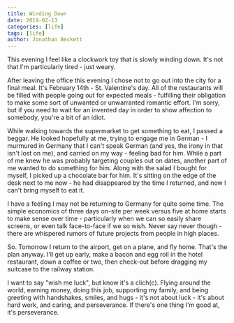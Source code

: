 ```yaml
---
title: Winding Down
date: 2019-02-13
categories: [life]
tags: [life]
author: Jonathan Beckett
---
```


This evening I feel like a clockwork toy that is slowly winding down. It's not that I'm particularly tired - just weary.

After leaving the office this evening I chose not to go out into the city for a final meal. It's February 14th - St. Valentine's day. All of the restaurants will be filled with people going out for expected meals - fulfilling their obligation to make some sort of unwanted or unwarranted romantic effort. I'm sorry, but if you need to wait for an invented day in order to show affection to somebody, you're a bit of an idiot.

While walking towards the supermarket to get something to eat, I passed a beggar. He looked hopefully at me, trying to engage me in German - I murmured in Germany that I can't speak German (and yes, the irony in that isn't lost on me), and carried on my way - feeling bad for him. While a part of me knew he was probably targeting couples out on dates, another part of me wanted to do something for him. Along with the salad I bought for myself, I picked up a chocolate bar for him. It's sitting on the edge of the desk next to me now - he had disappeared by the time I returned, and now I can't bring myself to eat it.

I have a feeling I may not be returning to Germany for quite some time. The simple economics of three days on-site per week versus five at home starts to make sense over time - particularly when we can so easily share screens, or even talk face-to-face if we so wish. Never say never though - there are whispered rumors of future projects from people in high places.

So. Tomorrow I return to the airport, get on a plane, and fly home. That's the plan anyway. I'll get up early, make a bacon and egg roll in the hotel restaurant, down a coffee or two, then check-out before dragging my suitcase to the railway station.

I want to say "wish me luck", but know it's a clich(c). Flying around the world, earning money, doing this job, supporting my family, and being greeting with handshakes, smiles, and hugs - it's not about luck - it's about hard work, and caring, and perseverance. If there's one thing I'm good at, it's perseverance.
